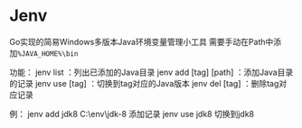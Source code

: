 # Jenv
Go实现的简易Windows多版本Java环境变量管理小工具
需要手动在Path中添加`%JAVA_HOME%\bin`

功能：
jenv list               ：列出已添加的Java目录
jenv add [tag] [path]   ：添加Java目录的记录
jenv use [tag]          ：切换到tag对应的Java版本
jenv del [tag]          ：删除tag对应记录

例：
jenv add jdk8 C:\env\jdk-8    添加记录
jenv use jdk8                 切换到jdk8
